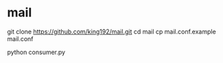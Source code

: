 # mail

git clone https://github.com/king192/mail.git
cd mail
cp mail.conf.example mail.conf

python consumer.py
